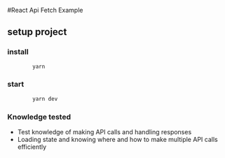 #React Api Fetch Example

## setup project

### install

```bash
        yarn
```

### start

```bash
        yarn dev
```

### Knowledge tested

- Test knowledge of making API calls and handling responses
- Loading state and knowing where and how to make multiple API calls efficiently
